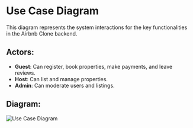 # Use Case Diagram

This diagram represents the system interactions for the key functionalities in the Airbnb Clone backend.

## Actors:
- **Guest**: Can register, book properties, make payments, and leave reviews.
- **Host**: Can list and manage properties.
- **Admin**: Can moderate users and listings.

## Diagram:

![Use Case Diagram](./use_case_diagram.png)
